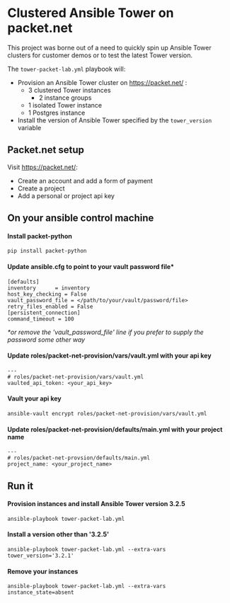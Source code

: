 # Clustered Ansible Tower on packet.net
This project was borne out of a need to quickly spin up Ansible Tower clusters for customer demos or to test the latest Tower version.

The `tower-packet-lab.yml` playbook will:
- Provision an Ansible Tower cluster on https://packet.net/ :
  - 3 clustered Tower instances
    - 2 instance groups
   - 1 isolated Tower instance
   - 1 Postgres instance
 - Install the version of Ansible Tower specified by the `tower_version` variable

## Packet.net setup
  Visit https://packet.net/:
  - Create an account and add a form of payment
  - Create a project
   - Add a personal or project api key


##  On your ansible control machine
#### Install packet-python
```pip install packet-python```

#### Update ansible.cfg to point to your vault password file*
```
[defaults]
inventory      = inventory
host_key_checking = False
vault_password_file = </path/to/your/vault/password/file>
retry_files_enabled = False
[persistent_connection]
command_timeout = 100
```
_*or remove the 'vault_password_file' line if you prefer to supply the password some other way_

#### Update roles/packet-net-provision/vars/vault.yml with your api key
```
---
# roles/packet-net-provision/vars/vault.yml
vaulted_api_token: <your_api_key>
```

#### Vault your api key
```ansible-vault encrypt roles/packet-net-provision/vars/vault.yml```

#### Update roles/packet-net-provision/defaults/main.yml with your project name
```
---
# roles/packet-net-provsion/defaults/main.yml
project_name: <your_project_name>
```

## Run it
#### Provision instances and install Ansible Tower version 3.2.5
```ansible-playbook tower-packet-lab.yml```


#### Install a version other than '3.2.5'
```ansible-playbook tower-packet-lab.yml --extra-vars tower_version='3.2.1'```

#### Remove your instances
```ansible-playbook tower-packet-lab.yml --extra-vars instance_state=absent```

